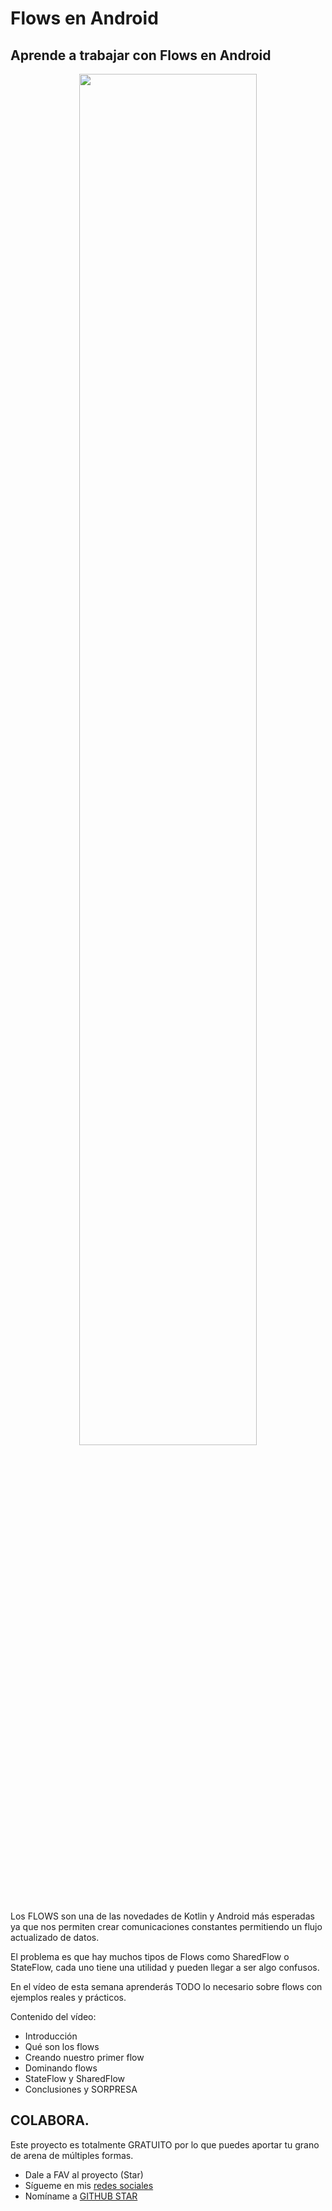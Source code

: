 # Flows en Android

## Aprende a trabajar con Flows en Android

<p align="center">
<a href="https://youtu.be/_3wuMq9CKJs">
<img src="https://i.imgur.com/QhvpEkT.jpg" style="height: 75%; width:75%;"/></center> </a></p>


Los FLOWS son una de las novedades de Kotlin y Android más esperadas ya que nos permiten crear comunicaciones
constantes permitiendo un flujo actualizado de datos.

El problema es que hay muchos tipos de Flows como SharedFlow o StateFlow, cada uno tiene una utilidad y pueden
llegar a ser algo confusos. 

En el vídeo de esta semana aprenderás TODO lo necesario sobre flows con ejemplos reales y prácticos.

Contenido del vídeo:
<br />
- Introducción
- Qué son los flows
- Creando nuestro primer flow
- Dominando flows
- StateFlow y SharedFlow
- Conclusiones y SORPRESA

## COLABORA.

Este proyecto es totalmente GRATUITO por lo que puedes aportar tu grano de arena de múltiples formas.

- Dale a FAV al proyecto (Star)
- Sígueme en mis [redes sociales](https://aristi.dev)
- Nomíname a [GITHUB STAR](https://stars.github.com/nominate/)
